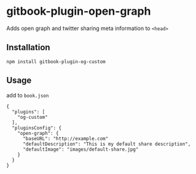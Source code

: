 # gitbook-plugin-open-graph

Adds open graph and twitter sharing meta information to `<head>`

## Installation

    npm install gitbook-plugin-og-custom

## Usage

add to `book.json`

```
{
  "plugins": [
    "og-custom"
  ],
  "pluginsConfig": {
    "open-graph": {
      "baseURL": "http://example.com"
      "defaultDescription": "This is my default share description",
      "defaultImage": "images/default-share.jpg"
    }
  }
}
```

